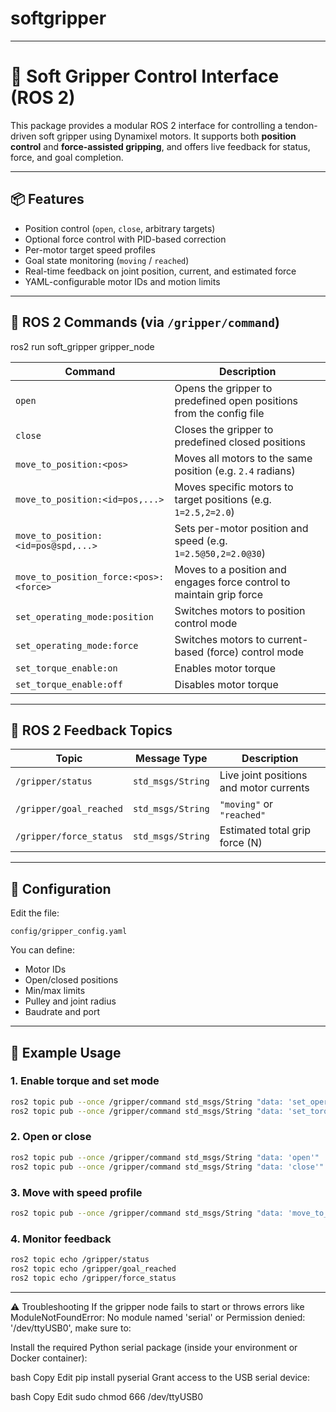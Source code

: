 # softgripper

---

# 🦾 Soft Gripper Control Interface (ROS 2)

This package provides a modular ROS 2 interface for controlling a tendon-driven soft gripper using Dynamixel motors. It supports both **position control** and **force-assisted gripping**, and offers live feedback for status, force, and goal completion.

---

## 📦 Features

* Position control (`open`, `close`, arbitrary targets)
* Optional force control with PID-based correction
* Per-motor target speed profiles
* Goal state monitoring (`moving` / `reached`)
* Real-time feedback on joint position, current, and estimated force
* YAML-configurable motor IDs and motion limits

---

## 🚀 ROS 2 Commands (via `/gripper/command`)

ros2 run soft_gripper gripper_node

| Command                                | Description                                                          |
| -------------------------------------- | -------------------------------------------------------------------- |
| `open`                                 | Opens the gripper to predefined open positions from the config file  |
| `close`                                | Closes the gripper to predefined closed positions                    |
| `move_to_position:<pos>`               | Moves all motors to the same position (e.g. `2.4` radians)           |
| `move_to_position:<id=pos,...>`        | Moves specific motors to target positions (e.g. `1=2.5,2=2.0`)       |
| `move_to_position:<id=pos@spd,...>`    | Sets per-motor position and speed (e.g. `1=2.5@50,2=2.0@30`)         |
| `move_to_position_force:<pos>:<force>` | Moves to a position and engages force control to maintain grip force |
| `set_operating_mode:position`          | Switches motors to position control mode                             |
| `set_operating_mode:force`             | Switches motors to current-based (force) control mode                |
| `set_torque_enable:on`                 | Enables motor torque                                                 |
| `set_torque_enable:off`                | Disables motor torque                                                |

---

## 📡 ROS 2 Feedback Topics

| Topic                   | Message Type      | Description                             |
| ----------------------- | ----------------- | --------------------------------------- |
| `/gripper/status`       | `std_msgs/String` | Live joint positions and motor currents |
| `/gripper/goal_reached` | `std_msgs/String` | `"moving"` or `"reached"`               |
| `/gripper/force_status` | `std_msgs/String` | Estimated total grip force (N)          |

---

## 🧾 Configuration

Edit the file:

```
config/gripper_config.yaml
```

You can define:

* Motor IDs
* Open/closed positions
* Min/max limits
* Pulley and joint radius
* Baudrate and port

---

## 🧪 Example Usage

### 1. Enable torque and set mode

```bash
ros2 topic pub --once /gripper/command std_msgs/String "data: 'set_operating_mode:position'"
ros2 topic pub --once /gripper/command std_msgs/String "data: 'set_torque_enable:on'"
```

### 2. Open or close

```bash
ros2 topic pub --once /gripper/command std_msgs/String "data: 'open'"
ros2 topic pub --once /gripper/command std_msgs/String "data: 'close'"
```

### 3. Move with speed profile

```bash
ros2 topic pub --once /gripper/command std_msgs/String "data: 'move_to_position:1=3.0@40,2=2.5@30'"
```

### 4. Monitor feedback

```bash
ros2 topic echo /gripper/status
ros2 topic echo /gripper/goal_reached
ros2 topic echo /gripper/force_status
```

---
⚠️ Troubleshooting
If the gripper node fails to start or throws errors like ModuleNotFoundError: No module named 'serial' or Permission denied: '/dev/ttyUSB0', make sure to:

Install the required Python serial package (inside your environment or Docker container):

bash
Copy
Edit
pip install pyserial
Grant access to the USB serial device:

bash
Copy
Edit
sudo chmod 666 /dev/ttyUSB0
